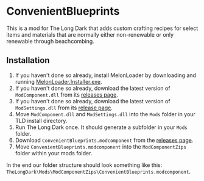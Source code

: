 # ConvenientBlueprints
This is a mod for The Long Dark that adds custom crafting recipes for select items and materials that are normally either non-renewable or only renewable through beachcombing.

## Installation
1. If you haven't done so already, install MelonLoader by downloading and running [MelonLoader.Installer.exe](https://github.com/HerpDerpinstine/MelonLoader/releases/latest/download/MelonLoader.Installer.exe).
2. If you haven't done so already, download the latest version of `ModComponent.dll` from its [releases page](https://github.com/ds5678/ModComponent/releases).
3. If you haven't done so already, download the latest version of `ModSettings.dll` from its [release page](https://github.com/zeobviouslyfakeacc/ModSettings/releases).
4. Move `ModComponent.dll` and `ModSettings.dll` into the `Mods` folder in your TLD install directory.
5. Run The Long Dark once. It should generate a subfolder in your `Mods` folder.
6. Download `ConvenientBlueprints.modcomponent` from the [releases page](https://github.com/Hotklou2404/ConvenientBlueprints/releases).
7. Move `ConvenientBlueprints.modcomponent` into the `ModComponentZips` folder within your mods folder.

In the end our folder structure should look something like this: `TheLongDark\Mods\ModComponentZips\ConvenientBlueprints.modcomponent`.
